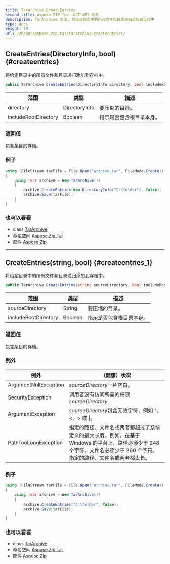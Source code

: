 ```yaml
---
title: TarArchive.CreateEntries
second_title: Aspose.ZIP for .NET API 参考
description: TarArchive 方法. 将给定目录中的所有文件和目录递归添加到存档中
type: docs
weight: 70
url: /zh/net/aspose.zip.tar/tararchive/createentries/
---
```

## CreateEntries(DirectoryInfo, bool) {#createentries}

将给定目录中的所有文件和目录递归添加到存档中。

```csharp
public TarArchive CreateEntries(DirectoryInfo directory, bool includeRootDirectory = true)
```

| 范围 | 类型 | 描述 |
| --- | --- | --- |
| directory | DirectoryInfo | 要压缩的目录。 |
| includeRootDirectory | Boolean | 指示是否包含根目录本身。 |

### 返回值

包含条目的存档。

### 例子

```csharp
using (FileStream tarFile = File.Open("archive.tar", FileMode.Create))
{
    using (var archive = new TarArchive())
    {
        archive.CreateEntries(new DirectoryInfo("C:\folder"), false);
        archive.Save(tarFile);
    }
}
```

### 也可以看看

* class [TarArchive](../)
* 命名空间 [Aspose.Zip.Tar](../../tararchive/)
* 部件 [Aspose.Zip](../../../)

---

## CreateEntries(string, bool) {#createentries_1}

将给定目录中的所有文件和目录递归添加到存档中。

```csharp
public TarArchive CreateEntries(string sourceDirectory, bool includeRootDirectory = true)
```

| 范围 | 类型 | 描述 |
| --- | --- | --- |
| sourceDirectory | String | 要压缩的目录。 |
| includeRootDirectory | Boolean | 指示是否包含根目录本身。 |

### 返回值

包含条目的存档。

### 例外

| 例外 | （健康）状况 |
| --- | --- |
| ArgumentNullException | *sourceDirectory*一片空白。 |
| SecurityException | 调用者没有访问所需的权限*sourceDirectory*. |
| ArgumentException | *sourceDirectory*包含无效字符，例如 "、&lt;、&gt; 或 &#x7C;。 |
| PathTooLongException | 指定的路径、文件名或两者都超过了系统定义的最大长度。例如，在基于 Windows 的平台上，路径必须少于 248 个字符，文件名必须少于 260 个字符。指定的路径、文件名或两者都太长。 |

### 例子

```csharp
using (FileStream tarFile = File.Open("archive.tar", FileMode.Create))
{
    using (var archive = new TarArchive())
    {
        archive.CreateEntries("C:\folder", false);
        archive.Save(tarFile);
    }
}
```

### 也可以看看

* class [TarArchive](../)
* 命名空间 [Aspose.Zip.Tar](../../tararchive/)
* 部件 [Aspose.Zip](../../../)


